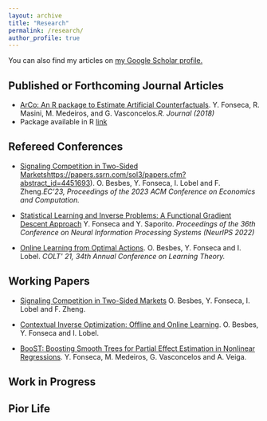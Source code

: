```yaml
---
layout: archive
title: "Research"
permalink: /research/
author_profile: true
---
```



You can also find my articles on <u><a href="{{https://scholar.google.com/citations?user=hr1PnUkAAAAJ&hl=en&oi=ao}}">my Google Scholar profile</a>.</u>


## Published or Forthcoming Journal Articles

-  [ArCo: An R package to Estimate Artificial Counterfactuals](https://journal.r-project.org/archive/2018/RJ-2018-016/RJ-2018-016.pdf). Y. Fonseca, R. Masini, M. Medeiros, and G. Vasconcelos.<em>R. Journal (2018)</em>
  - Package available in R [link](https://cran.r-project.org/web/packages/ArCo/index.html)

## Refereed Conferences

-  [Signaling Competition in Two-Sided Markets](https://papers.ssrn.com/sol3/papers.cfm?abstract_id=4451693)https://papers.ssrn.com/sol3/papers.cfm?abstract_id=4451693). O. Besbes, Y. Fonseca, I. Lobel and F. Zheng.<em>EC'23, Proceedings of the 2023 ACM Conference on Economics and Computation.</em>

-  [Statistical Learning and Inverse Problems: A Functional Gradient Descent Approach](https://proceedings.neurips.cc/paper_files/paper/2022/file/3e8b1835833ef809059efa74b9df6805-Paper-Conference.pdf) Y. Fonseca and Y. Saporito. <em>Proceedings of the 36th Conference on Neural Information Processing Systems (NeurIPS 2022)</em>
  
-  [Online Learning from Optimal Actions](https://proceedings.mlr.press/v134/besbes21a.html). O. Besbes, Y. Fonseca and I. Lobel. <em>COLT' 21, 34th Annual Conference on Learning Theory.</em> 

## Working Papers

-  [Signaling Competition in Two-Sided Markets]([http://effectif.com/nesta](https://papers.ssrn.com/sol3/papers.cfm?abstract_id=4451693)https://papers.ssrn.com/sol3/papers.cfm?abstract_id=4451693) O. Besbes, Y. Fonseca, I. Lobel and F. Zheng.

-  [Contextual Inverse Optimization: Offline and Online Learning](https://arxiv.org/pdf/2106.14015.pdf). O. Besbes, Y. Fonseca and I. Lobel.

-  [BooST: Boosting Smooth Trees for Partial Effect Estimation in Nonlinear Regressions](https://arxiv.org/pdf/1808.03698.pdf). Y. Fonseca, M. Medeiros, G. Vasconcelos and A. Veiga.

## Work in Progress

## Pior Life




